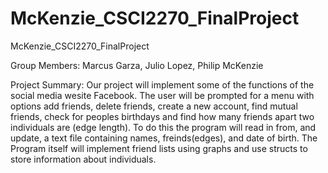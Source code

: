 # McKenzie_CSCI2270_FinalProject
McKenzie_CSCI2270_FinalProject

Group Members: Marcus Garza, Julio Lopez, Philip McKenzie

Project Summary:
Our project will implement some of the functions of the social media wesite Facebook. The user will be prompted for a menu with options add friends, delete friends, create a new account, find mutual friends, check for peoples birthdays and find how many friends apart two individuals are (edge length). To do this the program will read in from, and update, a text file containing names, freinds(edges), and date of birth. The Program itself will implement friend lists using graphs and use structs to store information about individuals.

